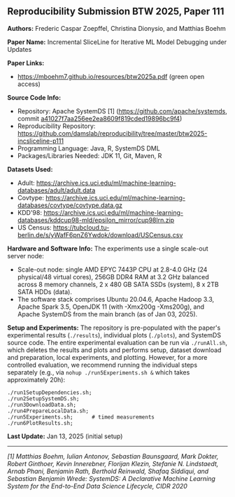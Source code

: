 ## Reproducibility Submission BTW 2025, Paper 111

**Authors:** Frederic Caspar Zoepffel, Christina Dionysio, and Matthias Boehm

**Paper Name:** Incremental SliceLine for Iterative ML Model Debugging under Updates

**Paper Links:**
 * <https://mboehm7.github.io/resources/btw2025a.pdf> (green open access)

**Source Code Info:**
 * Repository: Apache SystemDS [1] (<https://github.com/apache/systemds>, commit [a41027f7aa256ee2ea8609f819cded19896bc9f4](https://github.com/apache/systemds/commit/a41027f7aa256ee2ea8609f819cded19896bc9f4))
 * Reproducibility Repository: <https://github.com/damslab/reproducibility/tree/master/btw2025-incsliceline-p111>
 * Programming Language: Java, R, SystemDS DML
 * Packages/Libraries Needed: JDK 11, Git, Maven, R

**Datasets Used:**
 * Adult: <https://archive.ics.uci.edu/ml/machine-learning-databases/adult/adult.data>
 * Covtype: <https://archive.ics.uci.edu/ml/machine-learning-databases/covtype/covtype.data.gz>
 * KDD'98: <https://archive.ics.uci.edu/ml/machine-learning-databases/kddcup98-mld/epsilon_mirror/cup98lrn.zip>
 * US Census: <https://tubcloud.tu-berlin.de/s/yWafF6pnZ6Ywdok/download/USCensus.csv>

**Hardware and Software Info:** The experiments use a single scale-out server node:
 * Scale-out node: single AMD EPYC 7443P CPU at 2.8-4.0 GHz (24 physical/48 virtual cores), 256GB DDR4 RAM at 3.2 GHz balanced across 8 memory channels, 2 x 480 GB SATA SSDs (system), 8 x 2TB SATA HDDs (data).
 * The software stack comprises Ubuntu 20.04.6, Apache Hadoop 3.3, Apache Spark 3.5, OpenJDK 11 (with -Xmx200g -Xms200g), and Apache SystemDS from the main branch (as of Jan 03, 2025).

**Setup and Experiments:** The repository is pre-populated with the paper's experimental results (`./results`), individual plots (`./plots`), and SystemDS source code. The entire experimental evaluation can be run via `./runAll.sh`, which deletes the results and plots and performs setup, dataset download and preparation, local experiments, and plotting. However, for a more controlled evaluation, we recommend running the individual steps separately (e.g., via `nohup ./run5Experiments.sh &` which takes approximately 20h):

    ./run1SetupDependencies.sh;
    ./run2SetupSystemDS.sh;
    ./run3DownloadData.sh;
    ./run4PrepareLocalData.sh;
    ./run5Experiments.sh;      # timed measurements
    ./run6PlotResults.sh;

**Last Update:** Jan 13, 2025 (initial setup)

----

*[1] Matthias Boehm, Iulian Antonov, Sebastian Baunsgaard, Mark Dokter, Robert Ginthoer, Kevin Innerebner, Florijan Klezin, Stefanie N. Lindstaedt, Arnab Phani, Benjamin Rath, Berthold Reinwald, Shafaq Siddiqui, and Sebastian Benjamin Wrede: SystemDS: A Declarative Machine Learning System for the End-to-End Data Science Lifecycle, CIDR 2020*
